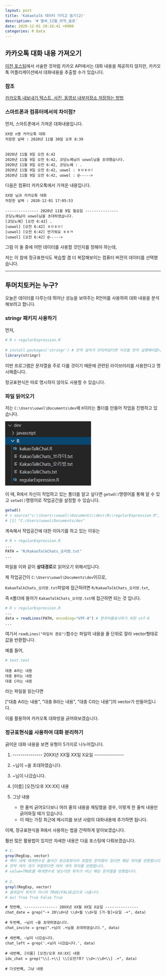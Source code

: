 ```yaml
---
layout: post
title: 'Kakaotalk 데이터 가지고 놀기(2)'
description: '# 벌써_12월_아직_솔로'
date: 2020-12-01 20:16:41 +0900
categories: R Data
---
```

## 카카오톡 대화 내용 가져오기
[이전 포스팅][before]에서 서술한 것처럼 카카오 API에서는 대화 내용을 제공하지 않지만, 카카오톡 어플리케이션에서 대화내용을 추출할 수가 있습니다.

### 참조
[카카오톡 내보내기 텍스트, 사진, 동영상 내부저장소 저장하는 방법][export]

### 스마트폰과 컴퓨터에서의 차이점?
먼저, 스마트폰에서 가져온 대화내용입니다.
```
XX방 n명 카카오톡 대화
저장한 날짜 : 2020년 11월 30일 오후 8:39


2020년 11월 9일 오전 6:42
2020년 11월 9일 오전 6:42, 코딩노예님이 uowol님을 초대했습니다.
2020년 11월 9일 오전 6:42, 코딩노예 : .
2020년 11월 9일 오전 6:42, uowol : ㅎㅇㅎㅇ!
2020년 11월 9일 오전 6:42, uowol : @----->
```

다음은 컴퓨터 카카오톡에서 가져온 내용입니다.
```
XX방 님과 카카오톡 대화
저장한 날짜 : 2020-12-01 17:05:53

--------------- 2020년 11월 9일 월요일 ---------------
코딩노예님이 uowol님을 초대하였습니다.
[코딩노예] [오전 6:42] .
[uowol] [오전 6:42] ㅎㅇㅎㅇ!
[uowol] [오전 6:42] 반가워요 ㅎㅎㅋ
[uowol] [오전 6:42] @----->
```

그럼 이 둘 중에 어떤 데이터를 사용할 것인지를 정해야 하는데, 

저는 이 참에 정규표현식도 복습할 겸 더 복잡해보이는 컴퓨터 버젼의 데이터를 선택했습니다.

---

## 투머치토커는 누구?
오늘은 데이터를 다루는데 뛰어난 성능을 보여주는 R언어를 사용하여 대화 내용을 분석해보려고 합니다.

### stringr 패키지 사용하기

먼저,

```R
# R > regularExpression.R

# install.packages('stringr') # 만약 설치가 안되어있다면 이것을 먼저 실행해야합니다.
library(stringr)
```

이번 프로그램은 문자열을 주로 다룰 것이기 때문에 관련된 라이브러리를 사용한다고 명시해줍니다.

정규표현식은 따로 명시하지 않아도 사용할 수 있습니다.

### 파일 읽어오기
저는 `C:\Users\uowol\Documents\dev`에 `R`이라는 폴더를 만들어 작업을 진행하고 있습니다.

![folder](/assets/imgs/post_15/folder.PNG "작업 폴더입니다")

이 때, R에서 자신이 작업하고 있는 폴더를 알고 싶다면 `getwd()`명령어를 통해 알 수 있고 `setwd()`명령어로 작업공간을 설정할 수 있습니다.

```R
getwd()
# > source("c:\\Users\\uowol\\Documents\\dev\\R\\regularExpression.R", encoding $
# [1] "C:/Users/uowol/Documents/dev"
```

계속해서 작업공간에 대한 이야기를 하고 있는 이유는

```R
# R > regularExpression.R
...
PATH = "R/KakaoTalkChats_오리방.txt"
...
```

파일을 이와 같이 **상대경로**로 읽어오기 위해서입니다.

제 작업공간이 `C:\Users\uowol\Documents\dev`이므로, 

`KakaoTalkChats_오리방.txt`파일에 접근하려면 `R/KakaoTalkChats_오리방.txt`, 

즉 `R`폴더에 들어가 `KakaoTalkChats_오리방.txt`에 접근하면 되는 것 입니다.

```R
# R > regularExpression.R
...
data = readLines(PATH, encoding="UTF-8") # 한국어를표시하기 위한 utf-8
...
```

여기서 `readLines("파일의 경로")`함수는 파일의 내용을 줄 단위로 잘라 vector형태로 값을 반환합니다.

예를 들어, 
```R
# test.text

대충 A라는 내용
대충 B라는 내용
대충 C라는 내용
```
라는 파일을 읽는다면

["대충 A라는 내용", "대충 B라는 내용", "대충 C라는 내용"]의 vector가 만들어집니다.

이를 활용하여 카카오톡 대화방을 긁어와보겠습니다.

### 정규표현식을 사용하여 대화 분리하기

긁어온 대화 내용을 보면 유형이 5가지로 나누어집니다.

1. --------------- 20XX년 XX월 XX일 X요일 ---------------

2. ~님이 ~을 초대하였습니다.

3. ~님이 나갔습니다.

4. [이름] [오전/오후 XX:XX] 내용

5. 그냥 내용
    - 한 줄씩 긁어오다보니 여러 줄의 내용을 채팅했을 경우, 이렇게 한 줄씩 내용만 긁어와질 때가 있습니다.
    - 이 때는 가장 최근에 메시지를 보낸 사람의 대화내용에 추가하면 됩니다.

이제, 정규표현식을 R에서 사용하는 법을 간략하게 알아보겠습니다.

훨씬 많은 활용법이 있지만 자세한 내용은 다음 포스팅에 다뤄보겠습니다.

```R
# 1. 
grep(RegExp, vector)
# 벡터 내에 매개변수로 들어간 정규표현식이 포함된 문자열이 있다면 해당 위치를 반환합니다.
# 만약 여러 개가 부합한다면 여러 개의 위치를 반환합니다.
# value=TRUE를 매개변수로 넣는다면 위치가 아닌 해당 문자열을 반환합니다.

# 2.
grepl(RegExp, vector)
# 결과값이 위치가 아니라 TRUE/FALSE값으로 나옵니다.
# ex) True True False True
```


```
# 첫번째, --------------- 20XX년 XX월 XX일 X요일 ---------------
chat_date = grep("-+ 20\\d+년 \\d+월 \\d+일 [가-힣]+요일 -+", data)

# 두번째, ~님이 ~을 초대하였습니다.
chat_invite = grep(".+님이 .+님을 초대하였습니다.", data)

# 세번째, ~님이 나갔습니다.
chat_left = grep('.+님이 나갔습니다.', data)

# 네번째, [이름] [오전/오후 XX:XX] 내용
idx_chat = grep("\\[.+\\] \\[오전?후? \\d+:\\d+\\] .+", data)

# 다섯번째, 그냥 내용

```


[export]: https://en4u.co.kr/%EC%B9%B4%EC%B9%B4%EC%98%A4%ED%86%A1%EB%82%B4%EB%B3%B4%EB%82%B4%EA%B8%B0/
[before]: posts/post-14